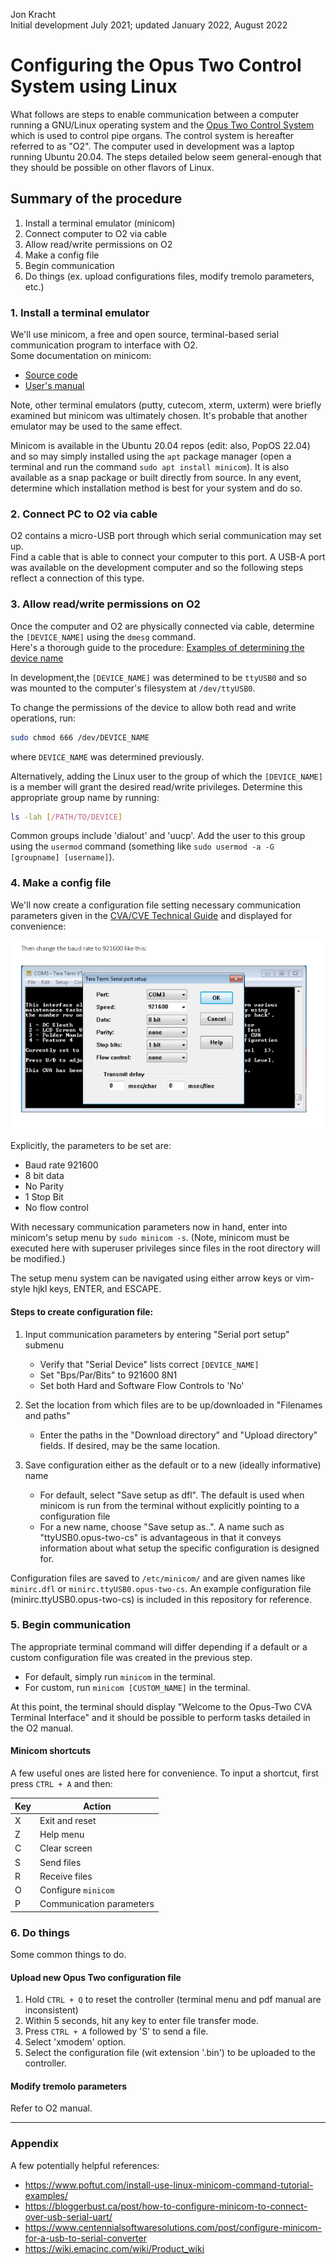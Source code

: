 Jon Kracht   
Initial development July 2021; updated January 2022, August 2022



# Configuring the Opus Two Control System using Linux

What follows are steps to enable communication between a computer running a GNU/Linux operating system and the [Opus Two Control System](https://www.opustwoics.com/) which is used to control pipe organs.  The control system is hereafter referred to as "O2".
The computer used in development was a laptop running Ubuntu 20.04.
The steps detailed below seem general-enough that they should be possible on other flavors of Linux.


## Summary of the procedure  
1. Install a terminal emulator (minicom) 
2. Connect computer to O2 via cable  
3. Allow read/write permissions on O2 
4. Make a config file
5. Begin communication  
6. Do things (ex. upload configurations files, modify tremolo parameters, etc.)  




### 1.  Install a terminal emulator


We'll use minicom, a free and open source, terminal-based serial communication program to interface with O2.  
Some documentation on minicom:
* [Source code](https://salsa.debian.org/minicom-team/minicom)  
* [User's manual](https://www.man7.org/linux/man-pages/man1/minicom.1.html)

Note, other terminal emulators (putty, cutecom, xterm, uxterm) were briefly examined but minicom was ultimately chosen.
It's probable that another emulator may be used to the same effect.

 
Minicom is available in the Ubuntu 20.04 repos (edit: also, PopOS 22.04) and so may simply installed using the `apt` package manager (open a terminal and run the command `sudo apt install minicom`).
It is also available as a snap package or built directly from source.
In any event, determine which installation method is best for your system and do so.







### 2.  Connect PC to O2 via cable


O2 contains a micro-USB port through which serial communication may set up.  
Find a cable that is able to connect your computer to this port.
A USB-A port was available on the development computer and so the following steps reflect a connection of this type.






### 3. Allow read/write permissions on O2

Once the computer and O2 are physically connected via cable,  determine the `[DEVICE_NAME]` using the `dmesg` command.  
Here's a thorough guide to the procedure:
[Examples of determining the device name](https://help.ubuntu.com/community/Minicom)

In development,the `[DEVICE_NAME]` was determined to be `ttyUSB0` and so was mounted to the computer's filesystem at `/dev/ttyUSB0`.

To change the permissions of the device to allow both read and write operations, run:

```BASH
sudo chmod 666 /dev/DEVICE_NAME
```
where `DEVICE_NAME` was determined previously.

Alternatively, adding the Linux user to the group of which the `[DEVICE_NAME]` is a member will grant the desired read/write privileges.
Determine this appropriate group name by running:
```bash
ls -lah [/PATH/TO/DEVICE]
```

Common groups include 'dialout' and 'uucp'.
Add the user to this group using the `usermod` command (something like `sudo usermod -a -G [groupname] [username]`).





### 4.  Make a config file

We'll now create a configuration file setting necessary communication parameters given in the [CVA/CVE Technical Guide](https://www.opustwoics.com/s/ARM-TG-Updaters.pdf) and displayed for convenience:

![O2-settings](/opus-two-serial-settings.png)

Explicitly, the parameters to be set are:
* Baud rate 921600 
* 8 bit data 
* No Parity 
* 1 Stop Bit
* No flow control



With necessary communication parameters now in hand, enter into minicom's setup menu by `sudo minicom -s`.
(Note, minicom must be executed here with superuser privileges since files in the root directory will be modified.)  

The setup menu system can be navigated using either arrow keys or vim-style hjkl keys, ENTER, and ESCAPE.

#### Steps to create configuration file:
1. Input communication parameters by entering "Serial port setup" submenu
    * Verify that "Serial Device" lists correct `[DEVICE_NAME]`
    * Set "Bps/Par/Bits" to 921600 8N1
    * Set both Hard and Software Flow Controls to 'No'

2. Set the location from which files are to be up/downloaded in "Filenames and paths"
    * Enter the paths in the "Download directory" and "Upload directory" fields.  If desired, may be the same location.

3. Save configuration either as the default or to a new (ideally informative) name
    * For default, select "Save setup as dfl". The default is used when minicom is run from the terminal without explicitly pointing to a configuration file
    * For a new name, choose "Save setup as..".  A name such as "ttyUSB0.opus-two-cs" is advantageous in that it conveys information about what setup the specific configuration is designed for.

Configuration files are saved to `/etc/minicom/` and are given names like `minirc.dfl` or `minirc.ttyUSB0.opus-two-cs`.  An example configuration file (minirc.ttyUSB0.opus-two-cs) is included in this repository for reference.



### 5.  Begin communication

The appropriate terminal command will differ depending if a default or a custom configuration file was created in the previous step.
* For default, simply run `minicom` in the terminal.
* For custom, run `minicom [CUSTOM_NAME]` in the terminal.

At this point, the terminal should display "Welcome to the Opus-Two CVA Terminal Interface" and it should be possible to perform tasks detailed in the O2 manual.


#### Minicom shortcuts



A few useful ones are listed here for convenience.  To input a shortcut, first press `CTRL + A` and then:

| Key | Action |
| --- | --- |
| X | Exit and reset |
| Z | Help menu |
| C | Clear screen |
| S | Send files |
| R | Receive files |
| O | Configure `minicom` |
| P | Communication parameters |


### 6.  Do things

Some common things to do.

#### Upload new Opus Two configuration file
1.  Hold `CTRL + Q` to reset the controller (terminal menu and pdf manual are inconsistent)
2.  Within 5 seconds, hit any key to enter file transfer mode.
3.  Press `CTRL + A` followed by 'S' to send a file.  
4.  Select 'xmodem' option. 
5.  Select the configuration file (wit extension '.bin') to be uploaded to the controller.

#### Modify tremolo parameters

Refer to O2 manual.

---

### Appendix

A few potentially helpful references:
* https://www.poftut.com/install-use-linux-minicom-command-tutorial-examples/
* https://bloggerbust.ca/post/how-to-configure-minicom-to-connect-over-usb-serial-uart/
* https://www.centennialsoftwaresolutions.com/post/configure-minicom-for-a-usb-to-serial-converter
* https://wiki.emacinc.com/wiki/Product_wiki


